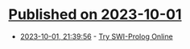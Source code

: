 # [Published on 2023-10-01](index.md)

* [2023-10-01, 21:39:56](https://lobste.rs/s/jjszjo/try_swi_prolog_online) - [Try SWI-Prolog Online](https://swish.swi-prolog.org/)
